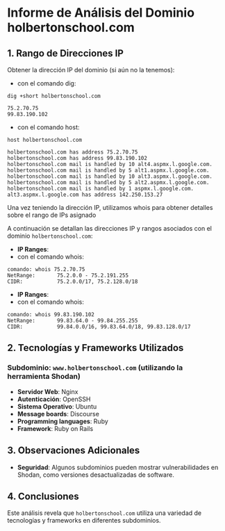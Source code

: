 # Informe de Análisis del Dominio holbertonschool.com

## 1. Rango de Direcciones IP
Obtener la dirección IP del dominio (si aún no la tenemos):
 - con el comando dig:
```
dig +short holbertonschool.com

75.2.70.75
99.83.190.102
```

 - con el comando host:
```
host holbertonschool.com

holbertonschool.com has address 75.2.70.75
holbertonschool.com has address 99.83.190.102
holbertonschool.com mail is handled by 10 alt4.aspmx.l.google.com.
holbertonschool.com mail is handled by 5 alt1.aspmx.l.google.com.
holbertonschool.com mail is handled by 10 alt3.aspmx.l.google.com.
holbertonschool.com mail is handled by 5 alt2.aspmx.l.google.com.
holbertonschool.com mail is handled by 1 aspmx.l.google.com.
alt3.aspmx.l.google.com has address 142.250.153.27
```

Una vez teniendo la dirección IP, utilizamos whois para obtener detalles sobre el rango de IPs asignado

A continuación se detallan las direcciones IP y rangos asociados con el dominio `holbertonschool.com`:

- **IP Ranges**:
 - con el comando whois:
  ```
  comando: whois 75.2.70.75
  NetRange:       75.2.0.0 - 75.2.191.255
  CIDR:           75.2.0.0/17, 75.2.128.0/18
  ```
- **IP Ranges**:
 - con el comando whois:
  ```
  comando: whois 99.83.190.102
  NetRange:       99.83.64.0 - 99.84.255.255
  CIDR:           99.84.0.0/16, 99.83.64.0/18, 99.83.128.0/17
  ```

## 2. Tecnologías y Frameworks Utilizados

### Subdominio: `www.holbertonschool.com` (utilizando la herramienta Shodan)
- **Servidor Web**: Nginx
- **Autenticación**: OpenSSH
- **Sistema Operativo**: Ubuntu
- **Message boards**: Discourse
- **Programming languages**: Ruby
- **Framework**: Ruby on Rails

## 3. Observaciones Adicionales

- **Seguridad**: Algunos subdominios pueden mostrar vulnerabilidades en Shodan, como versiones desactualizadas de software.

## 4. Conclusiones

Este análisis revela que `holbertonschool.com` utiliza una variedad de tecnologías y frameworks en diferentes subdominios.
